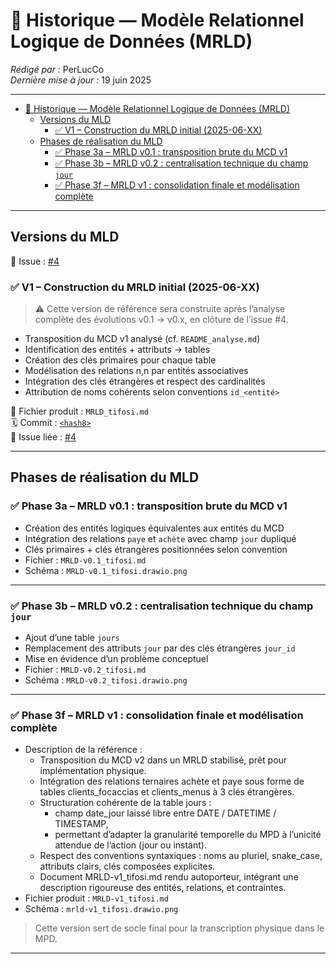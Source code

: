 # 🧾 Historique — Modèle Relationnel Logique de Données (MRLD)

_Rédigé par :_ PerLucCo  
_Dernière mise à jour :_ 19 juin 2025  

---

- [🧾 Historique — Modèle Relationnel Logique de Données (MRLD)](#-historique--modèle-relationnel-logique-de-données-mrld)
  - [Versions du MLD](#versions-du-mld)
    - [✅ V1 – Construction du MRLD initial (2025-06-XX)](#-v1--construction-du-mrld-initial-2025-06-xx)
  - [Phases de réalisation du MLD](#phases-de-réalisation-du-mld)
    - [✅ Phase 3a – MRLD v0.1 : transposition brute du MCD v1](#-phase-3a--mrld-v01--transposition-brute-du-mcd-v1)
    - [✅ Phase 3b – MRLD v0.2 : centralisation technique du champ `jour`](#-phase-3b--mrld-v02--centralisation-technique-du-champ-jour)
    - [✅ Phase 3f – MRLD v1 : consolidation finale et modélisation complète](#-phase-3f--mrld-v1--consolidation-finale-et-modélisation-complète)

---

## Versions du MLD

📌 Issue : [#4](https://github.com/MonLucCo/CEF_MySQL-BDD_Tifosi_Test-version/issues/4)

### ✅ V1 – Construction du MRLD initial (2025-06-XX)

>⚠️ Cette version de référence sera construite après l’analyse complète des évolutions v0.1 → v0.x, en clôture de l’issue #4.

- Transposition du MCD v1 analysé (cf. `README_analyse.md`)
- Identification des entités + attributs → tables
- Création des clés primaires pour chaque table
- Modélisation des relations n,n par entités associatives
- Intégration des clés étrangères et respect des cardinalités
- Attribution de noms cohérents selon conventions `id_<entité>`

📎 Fichier produit : `MRLD_tifosi.md`  
🗓️ Commit : [`<hash8>`](github.com/MonLucCo/CEF_MySQL-BDD_Tifosi_Test-version/commit/[`<hash8>`])  
📌 Issue liée : [#4](https://github.com/MonLucCo/CEF_MySQL-BDD_Tifosi_Test-version/issues/4)

---

## Phases de réalisation du MLD

### ✅ Phase 3a – MRLD v0.1 : transposition brute du MCD v1

- Création des entités logiques équivalentes aux entités du MCD
- Intégration des relations `paye` et `achète` avec champ `jour` dupliqué
- Clés primaires + clés étrangères positionnées selon convention
- Fichier : `MRLD-v0.1_tifosi.md`  
- Schéma : `MRLD-v0.1_tifosi.drawio.png`

---

### ✅ Phase 3b – MRLD v0.2 : centralisation technique du champ `jour`

- Ajout d’une table `jours`
- Remplacement des attributs `jour` par des clés étrangères `jour_id`
- Mise en évidence d’un problème conceptuel
- Fichier : `MRLD-v0.2_tifosi.md`  
- Schéma : `MRLD-v0.2_tifosi.drawio.png`

---

### ✅ Phase 3f – MRLD v1 : consolidation finale et modélisation complète

- Description de la référence :
  - Transposition du MCD v2 dans un MRLD stabilisé, prêt pour implémentation physique.
  - Intégration des relations ternaires achète et paye sous forme de tables clients_focaccias et clients_menus à 3 clés étrangères.
  - Structuration cohérente de la table jours :
    - champ date_jour laissé libre entre DATE / DATETIME / TIMESTAMP,
    - permettant d’adapter la granularité temporelle du MPD à l’unicité attendue de l’action (jour ou instant).
  - Respect des conventions syntaxiques : noms au pluriel, snake_case, attributs clairs, clés composées explicites.
  - Document MRLD-v1_tifosi.md rendu autoporteur, intégrant une description rigoureuse des entités, relations, et contraintes.
- Fichier produit : `MRLD-v1_tifosi.md`
- Schéma : `mrld-v1_tifosi.drawio.png`

> Cette version sert de socle final pour la transcription physique dans le MPD.

---
